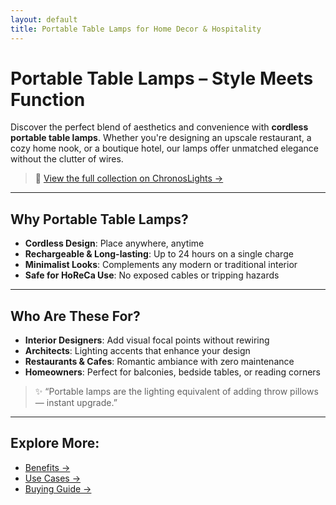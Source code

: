```yaml
---
layout: default
title: Portable Table Lamps for Home Decor & Hospitality
---
```


# Portable Table Lamps – Style Meets Function

Discover the perfect blend of aesthetics and convenience with **cordless portable table lamps**. Whether you're designing an upscale restaurant, a cozy home nook, or a boutique hotel, our lamps offer unmatched elegance without the clutter of wires.

> 🛒 [View the full collection on ChronosLights →](https://chronoslights.com/collections/portable-table-lamps)

---

## Why Portable Table Lamps?
- **Cordless Design**: Place anywhere, anytime
- **Rechargeable & Long-lasting**: Up to 24 hours on a single charge
- **Minimalist Looks**: Complements any modern or traditional interior
- **Safe for HoReCa Use**: No exposed cables or tripping hazards

---

## Who Are These For?
- **Interior Designers**: Add visual focal points without rewiring
- **Architects**: Lighting accents that enhance your design
- **Restaurants & Cafes**: Romantic ambiance with zero maintenance
- **Homeowners**: Perfect for balconies, bedside tables, or reading corners

> ✨ “Portable lamps are the lighting equivalent of adding throw pillows — instant upgrade.”

---

## Explore More:
- [Benefits →](./benefits.md)
- [Use Cases →](./use-cases.md)
- [Buying Guide →](./buying-guide.md)
